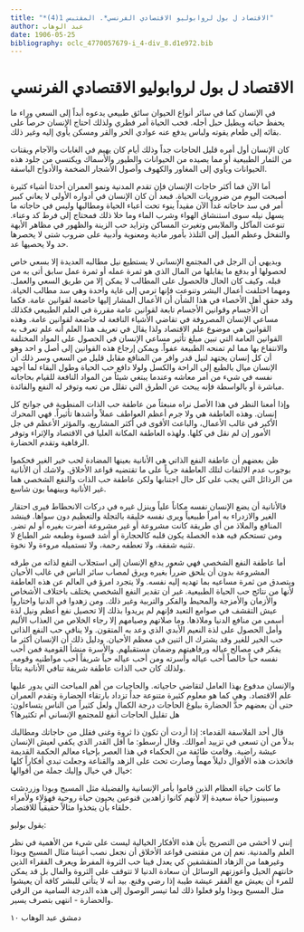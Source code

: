 ```yaml
---
title: "*الاقتصاد ل بول لروابوليو الاقتصادي الفرنسي*. المقتبس 1(4)"
author: عبد الوهاب
date: 1906-05-25
bibliography: oclc_4770057679-i_4-div_8.d1e972.bib
---
```




#  الاقتصاد   ل  بول  لروابوليو  الاقتصادي الفرنسي 


 في الإنسان كما في سائر أنواع الحيوان سائق طبيعي يدعوه أبداً إلى السعي وراء ما يحفظ حياته ويطيل حبل أجله. فحب الحياة أمر فطري ولذلك احتاج الإنسان حرصاً على بقائه إلى طعام يقوته ولباس يدفع عنه عوادي الحر والقر ومسكن يأوي إليه وغير ذلك. 

 كان الإنسان أول أمره قليل الحاجات جداً وذلك أيام كان يهيم في الغابات والآجام ويقتات من الثمار الطبيعية أو مما يصيده من الحيوانات والطيور والأسماك ويكتسي من جلود هذه الحيوانات ويأوي إلى المغاور والكهوف وأصول الأشجار الضخمة والأدواح الباسقة. 

 أما الآن فما أكثر حاجات الإنسان فإن تقدم المدنية ونمو العمران أحدثا أشياء كثيرة أصبحت اليوم من ضروريات الحياة. فبعد أن كان الإنسان في أدواره الأولى لا يعاني كبير أمر في سد حاجاته غداً الآن مقيداً ينوء تحت أعباء الحياة ومطالبها وليس في حاجاته ما يسهل نيله سوى استنشاق الهواء وشرب الماء وما خلا ذلك فمحتاج إلى فرط كد وعناء. تنوعت المآكل والملابس وتغيرت المساكن وتزايد حب الزينة والظهور في مظاهر الأبهة والتفخل وعظم الميل إلى التلذذ بأمور مادية ومعنوية وأدبية على ضروب شتى لا يحصرها حد ولا يحصيها عد. 

 وبديهي أن الرجل في المجتمع الإنساني لا يستطيع نيل مطالبه العديدة إلا بسعي خاص لحصولها أو بدفع ما يقابلها من المال الذي هو ثمرة عمله   أو ثمرة عمل سابق أتى به من قبله. وكيف كان الحال فالحصول على المطالب لا يمكن إلا من طريق السعي والعمل. ومهما اختلفت أعمال البشر وتنوعت فإنها ترمي إلى غاية واحدة وهي سد مطالب الحياة. وقد حقق أهل الأخصاء في هذا الشأن أن الأعمال المشار إليها خاضعة لقوانين عامة. فكما أن الأجسام وقوانين الأجسام تابعة لقوانين عامة مقررة في العلم الطبيعي فكذلك مساعي الإنسان المصروفة في تقاضي الأشياء النافعة له خاضعة لقوانين عامة. وهذه القوانين هي موضوع علم الاقتصاد ولذا يقال في تعريف هذا العلم أنه علم تعرف به القوانين العامة التي تبين مبلغ تأثير مساعي الإنسان في الحصول على المواد المختلفة والانتفاع بها مما لم تمنحه الطبيعة عفواً. ويمكن إرجاع هذه القوانين إلى أصل و  احد  وهو أن كل إنسان يجتهد   لنيل قدر وافر من المنافع مقابل قليل من السعي وسر ذلك أن الإنسان ميال بالطبع إلى الراحة والكسل ولولا دافع حب الحياة وطول البقاء لما أجهد نفسه في شيء من أمر معاشه وعندما يبتغي شيئاً من المواد النافعة للقيام بحاجاته مباشرة أو بالواسطة فإنه يبحث عن الطرق التي تقلل من تعبه وتوفر له النفع والفائدة. 

 وإذا أمعنا النظر في هذا الأصل نراه منبعثاً من عاطفة حب الذات المنطوية في جوانح كل إنسان. وهذه العاطفة هي ولا جرم أعظم العواطف عملاً وأشدها تأثيراً. فهي المحرك الأكبر في غالب الأعمال، والباعث الأقوى في أكثر المشاريع، والمؤثر الأعظم في جل الأمور إن لم نقل في كلها. ولهذه العاطفة المكانة العليا في الاقتصاد والإثراء وتوفر الرفاهية وتقدم الحضارة.  

 ظن بعضهم أن عاطفة النفع الذاتي هي الأنانية بعينها المضادة لحب خير الغير فحكموا بوجوب عدم الالتفات لتلك العاطفة جرياً على ما تقتضيه قواعد الأخلاق. ولاشك أن الأنانية من الرذائل التي يجب على كل حال اجتنابها ولكن عاطفة حب الذات والنفع الشخصي هما غير الأنانية وبينهما بون شاسع. 

 فالأنانية أن يضع الإنسان نفسه مكاناً علياً وينزل غيره في دركات الانحطاط فيرى احتقار الغير والازدراء به أمراً طبيعياً ويرى نفسه خليقة بالتجلة والتعظيم دون سواها. فينشد المنافع والملاذ من أي طريقة كانت مشروعة أو غير مشروعة أضرت بغيره أو لم تضر. ومن تستحكم فيه هذه الخصلة يكون قلبه كالحجارة أو أشد قسوة وطبعه شر الطباع لا تثنيه شفقة، ولا تعطفه رحمة، ولا تستميله مروءة ولا نخوة. 

 أما عاطفة النفع الشخصي فهي شعور يدفع الإنسان إلى استجلاب النفع لذاته من طرقه المشروعة بدون أن يلحق ضرراً بغيره ويرق لمصاب سائر الناس في غالب الأحيان ويتصدق من ثمرة مساعيه بما تهديه إليه نفسه. ولا يتجرد امرؤ في العالم عن هذه العاطفة لأنها من نتائج حب الحياة الطبيعية. غير أن تقدير النفع الشخصي يختلف باختلاف الأشخاص والأزمان والأمزجة والمحيط والفكر والتربية وغير ذلك. ومن زهدوا في الدنيا واختاروا عيش التقشف في صوامع التعبد فإنهم لم يريدوا بذلك إلا تحصيل نفع أعظم ونيل لذة أسمى من منافع الدنيا وملاذها. وما صلاتهم وصيامهم إلا رجاء الخلاص من العذاب   الأليم وأمل الحصول على لذة النعيم الأبدي الذي وعد به المتقون. ولا ينافي حب النفع الذاتي حب الخير للغير وقد   يشترك ال  اثنين  في معظم الأحيان. ودليل ذلك أن الإنسان أكثر ما يفكر في مصالح عياله ورفاهيتهم وضمان مستقبلهم. والأسرة منشأ القومية فمن أحب نفسه حباً خالصاً أحب عياله وأسرته ومن أحب عياله حباً شريفاً أحب مواطنيه وقومه. ولذلك كان حب الذات عاطفة شريفة تنافي الأنانية بتاتاً. 

 والإنسان مدفوع بهذا العامل لتقاضي حاجياته. والحاجيات من أهم المباحث التي يدور عليها علم الاقتصاد. وهي كما هو معلوم كثيرة متنوعة جداً تزداد بارتقاء الحضارة وتقدم العمران حتى أن بعضهم حدَّ الحضارة ببلوغ الحاجات درجة الكمال ولعل كثيراً من الناس يتساءلون: هل تقليل الحاجات أنفع للمجتمع الإنساني أم تكثيرها؟ 

 قال  أحد  الفلاسفة القدماء: إذا أردت أن تكون ذا ثروة وغنى فقلل من حاجاتك ومطالبك بدلاً من أن تسعى في تزييد أموالك. وقال أرسطو: ما أقل القدر الذي يكفي لعيش الإنسان عيشة راضية. وقامت طائفة من الحكماء في هذا العصر بإحياء معالم الحكمة القديمة فاتخذت هذه الأقوال دليلاً مهماً وصارت تحث على الزهد والقناعة وجعلت تبدي أفكاراً كلها خيال في خيال وإليك جملة من أقوالها: 

 ما كانت حياة العظام الذين قاموا بأمر الإنسانية والفضيلة مثل المسيح وبوذا وزردشت وسبينوزا حياة سعيدة إلا لأنهم كانوا زاهدين قنوعين يحيون حياة روحية فهؤلاء ولأمراء خلقاء بأن يتخذوا مثالاً حقيقياً للاقتصاد. 

 يقول بوليو: 

 إنني لا أخشى من التصريح بأن هذه الأفكار الخيالية ليست على شيء من الأهمية في نظر العلم والمدنية. نعم إن من مقتضى قواعد الأخلاق أن   نجعل نصب أعيننا مثال المسيح وبوذا وغيرهما من الزهاد المتقشفين كي يعدل فينا حب الثروة المفرط ويعرف الفقراء الذين خانتهم الحيل وأعوزتهم الوسائل أن سعادة الدنيا لا تتوقف على الثروة والمال بل قد يمكن للمرء أن يعيش مع الفقر عيشة طيبة إذا رضي وقنع. بيد أنه لا يتأتى للبشر كافة أن يعيشوا مثل المسيح وبوذا ولو فعلوا ذلك لما تيسر الوصول إلى هذه الدرجة السامية من الرقي والحضارة - انتهى بتصرف يسير.  

 دمشق  عبد الوهاب  ١٠ 
